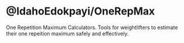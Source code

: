 # @IdahoEdokpayi/OneRepMax

One Repetition Maximum Calculators. Tools for weightlifters to estimate their one repeition maximum safely and effectively.
